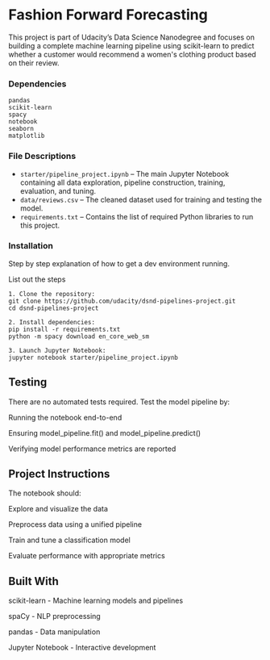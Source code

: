 # Fashion Forward Forecasting

This project is part of Udacity’s Data Science Nanodegree and focuses on building a complete machine learning pipeline using scikit-learn to predict whether a customer would recommend a women's clothing product based on their review.

### Dependencies

```
pandas
scikit-learn
spacy
notebook
seaborn
matplotlib
```
### File Descriptions

- `starter/pipeline_project.ipynb` – The main Jupyter Notebook containing all data exploration, pipeline construction, training, evaluation, and tuning.
- `data/reviews.csv` – The cleaned dataset used for training and testing the model.
- `requirements.txt` – Contains the list of required Python libraries to run this project.
  
### Installation

Step by step explanation of how to get a dev environment running.

List out the steps

```
1. Clone the repository: 
git clone https://github.com/udacity/dsnd-pipelines-project.git
cd dsnd-pipelines-project

2. Install dependencies:
pip install -r requirements.txt
python -m spacy download en_core_web_sm

3. Launch Jupyter Notebook:
jupyter notebook starter/pipeline_project.ipynb

```

## Testing

There are no automated tests required. Test the model pipeline by:

Running the notebook end-to-end

Ensuring model_pipeline.fit() and model_pipeline.predict() 

Verifying model performance metrics are reported 

## Project Instructions

The notebook should:

Explore and visualize the data

Preprocess data using a unified pipeline

Train and tune a classification model

Evaluate performance with appropriate metrics

## Built With

scikit-learn - Machine learning models and pipelines

spaCy - NLP preprocessing

pandas - Data manipulation

Jupyter Notebook - Interactive development


